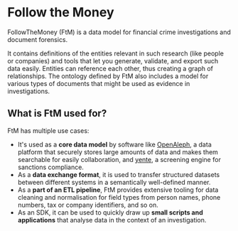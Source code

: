 # Follow the Money

FollowTheMoney (FtM) is a data model for financial crime investigations and document forensics.

It contains definitions of the entities relevant in such research (like people or companies) and tools that let you generate, validate, and export such data easily. Entities can reference each other, thus creating a graph of relationships. The ontology defined by FtM also includes a model for various types of documents that might be used as evidence in investigations.

## What is FtM used for?

FtM has multiple use cases:

* It's used as a **core data model** by software like [OpenAleph](https://www.openaleph.org/docs/), a data platform that securely stores large amounts of data and makes them searchable for easily collaboration, and [yente](https://www.opensanctions.org/docs/yente/), a screening engine for sanctions compliance.
* As a **data exchange format**, it is used to transfer structured datasets between different systems in a semantically well-defined manner.
* As a **part of an ETL pipeline**, FtM provides extensive tooling for data cleaning and normalisation for field types from person names, phone numbers, tax or company identifiers, and so on.
* As an SDK, it can be used to quickly draw up **small scripts and applications** that analyse data in the context of an investigation.
